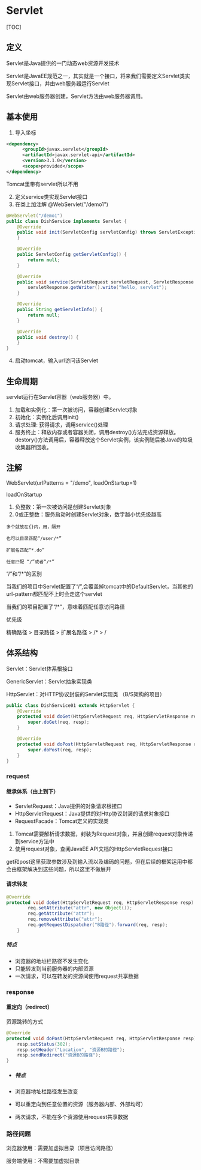 # Servlet

[TOC]



## 定义

Servlet是Java提供的一门动态web资源开发技术

Servlet是JavaEE规范之一，其实就是一个接口，将来我们需要定义Servlet类实现Servlet接口，并由web服务器运行Servlet

Servlet由web服务器创建，Servlet方法由web服务器调用。

## 基本使用

1. 导入坐标

```xml
<dependency>
      <groupId>javax.servlet</groupId>
      <artifactId>javax.servlet-api</artifactId>
      <version>3.1.0</version>
      <scope>provided</scope>
</dependency>
```

Tomcat里带有servlet所以不用

2. 定义service类实现Servlet接口
3. 在类上加注解 @WebServlet("/demo1")

```java
@WebServlet("/demo1")
public class DishService implements Servlet {
    @Override
    public void init(ServletConfig servletConfig) throws ServletException {
    }

    @Override
    public ServletConfig getServletConfig() {
        return null;
    }

    @Override
    public void service(ServletRequest servletRequest, ServletResponse servletResponse) throws ServletException, IOException {
        servletResponse.getWriter().write("hello, servlet");
    }

    @Override
    public String getServletInfo() {
        return null;
    }

    @Override
    public void destroy() {
    }
}
```

4. 启动tomcat，输入url访问该Servlet

## 生命周期

servlet运行在Servlet容器（web服务器）中。

1. 加载和实例化：第一次被访问，容器创建Servlet对象
2. 初始化：实例化后调用init()
3. 请求处理: 获得请求，调用service()处理
4. 服务终止：释放内存或者容器关闭，调用destroy()方法完成资源释放。destory()方法调用后，容器释放这个Servlet实例，该实例随后被Java的垃圾收集器所回收。



## 注解

WebServlet(urlPatterns = "/demo", loadOnStartup=1)

loadOnStartup

1. 负整数：第一次被访问是创建Servlet对象
2. 0或正整数：服务启动时创建Servlet对象，数字越小优先级越高

```
多个就放在{}内，用，隔开

也可以目录匹配“/user/*”

扩展名匹配“*.do”

任意匹配 “/”或者“/*”
```

“/”和“/*”的区别

当我们的项目中Servlet配置了“/”,会覆盖掉tomcat中的DefaultServlet，当其他的url-pattern都匹配不上时会走这个servlet

当我们的项目配置了“/*”，意味着匹配任意访问路径

优先级

精确路径 > 目录路径 > 扩展名路径 > /* > /



## 体系结构

Servlet：Servlet体系根接口

GenericServlet：Servlet抽象实现类

HttpServlet：对HTTP协议封装的Servlet实现类 （B/S架构的项目）

```java
public class DishService01 extends HttpServlet {
    @Override
    protected void doGet(HttpServletRequest req, HttpServletResponse resp) throws ServletException, IOException {
        super.doGet(req, resp);
    }

    @Override
    protected void doPost(HttpServletRequest req, HttpServletResponse resp) throws ServletException, IOException {
        super.doPost(req, resp);
    }
}
```

### request

#### 继承体系（由上到下）

- ServletRequest：Java提供的对象请求根接口
- HttpServletRequest：Java提供的对Http协议封装的请求对象接口
- RequestFacade：Tomcat定义的实现类



1. Tomcat需要解析请求数据，封装为Request对象，并且创建request对象传递到service方法中
2. 使用request对象，查阅JavaEE API文档的HttpServletRequest接口

get和post这里获取参数涉及到输入流以及编码的问题，但在后续的框架运用中都会由框架解决到这些问题，所以这里不做展开



#### 请求转发

```java
@Override
protected void doGet(HttpServletRequest req, HttpServletResponse resp) throws ServletException, IOException {
        req.setAttribute("attr", new Object());
        req.getAttribute("attr");
        req.removeAttribute("attr");
        req.getRequestDispatcher("B路径").forward(req, resp);
    }
```

##### 特点

- 浏览器的地址栏路径不发生变化
- 只能转发到当前服务器的内部资源
- 一次请求，可以在转发的资源间使用request共享数据



### response

#### 重定向（redirect）

资源跳转的方式

```java
@Override
protected void doPost(HttpServletRequest req, HttpServletResponse resp) throws ServletException, IOException {
    resp.setStatus(302);
    resp.setHeader("Location", "资源B的路径");
    resp.sendRedirect("资源B的路径");
}
```

- ##### 特点

- 浏览器地址栏路径发生改变

- 可以重定向到任意位置的资源（服务器内部、外部均可）

- 两次请求，不能在多个资源使用request共享数据

### 路径问题

浏览器使用：需要加虚拟目录（项目访问路径）

服务端使用：不需要加虚拟目录



